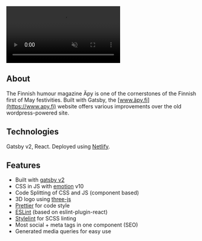 <div class="markdown-video">
  <video autoplay loop muted>
    <source type="video/mp4" src="videos/apy-fi.mp4" />
    <p>Your browser does not support the video element.</p>
  </video>
</div>

## About 
The Finnish humour magazine Äpy is one of the cornerstones of the Finnish first of May festivities. Built with Gatsby, the [www.äpy.fi](https://www.apy.fi) website offers various improvements over the old wordpress-powered site.

## Technologies
Gatsby v2, React. Deployed using [Netlify](https://www.netlify.com/).

## Features
- Built with [gatsby v2](https://www.gatsbyjs.org/)
- CSS in JS with [emotion](https://emotion.sh/docs/introduction) v10
- Code Splitting of CSS and JS (component based)
- 3D logo using [three-js](https://threejs.org/)
- [Prettier](https://prettier.io/) for code style
- [ESLint](https://eslint.org/) (based on eslint-plugin-react)
- [Stylelint](https://stylelint.io/) for SCSS linting
- Most social + meta tags in one component (SEO)
- Generated media queries for easy use
